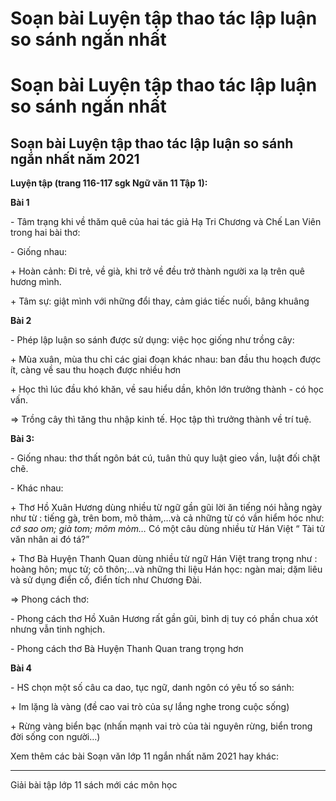 # Soạn bài Luyện tập thao tác lập luận so sánh ngắn nhất

# Soạn bài Luyện tập thao tác lập luận so sánh ngắn nhất

## Soạn bài Luyện tập thao tác lập luận so sánh ngắn nhất năm 2021

**Luyện tập (trang 116-117 sgk Ngữ văn 11 Tập 1):**

**Bài 1**

\- Tâm trạng khi về thăm quê của hai tác giả Hạ Tri Chương và Chế Lan Viên trong hai bài thơ: 

\- Giống nhau: 

\+ Hoàn cảnh: Đi trẻ, về già, khi trở về đều trở thành người xa lạ trên quê hương mình. 

\+ Tâm sự: giật mình với những đổi thay, cảm giác tiếc nuối, bâng khuâng 

**Bài 2**

\- Phép lập luận so sánh được sử dụng: việc học giống như trồng cây: 

\+ Mùa xuân, mùa thu chỉ các giai đoạn khác nhau: ban đầu thu hoạch được ít, càng về sau thu hoạch được nhiều hơn 

\+ Học thì lúc đầu khó khăn, về sau hiểu dần, khôn lớn trưởng thành - có học vấn. 

=> Trồng cây thì tăng thu nhập kinh tế. Học tập thì trưởng thành về trí tuệ. 

**Bài 3:**

\- Giống nhau: thơ thất ngôn bát cú, tuân thủ quy luật gieo vần, luật đối chặt chẽ. 

\- Khác nhau: 

\+ Thơ Hồ Xuân Hương dùng nhiều từ ngữ gần gũi lời ăn tiếng nói hằng ngày như từ : tiếng gà, trên bom, mõ thảm,…và cả những từ có vần hiểm hóc như: _cớ sao om; già tom; mõm mòm…_ Có một câu dùng nhiều từ Hán Việt “ Tài tử văn nhân ai đó tá?” 

\+ Thơ Bà Huyện Thanh Quan dùng nhiều từ ngữ Hán Việt trang trọng như : hoàng hôn; mục tử; cô thôn;…và những thi liệu Hán học: ngàn mai; dặm liêu và sử dụng điển cố, điển tích như Chương Đài. 

=> Phong cách thơ: 

\- Phong cách thơ Hồ Xuân Hương rất gần gũi, bình dị tuy có phần chua xót nhưng vẫn tinh nghịch. 

\- Phong cách thơ Bà Huyện Thanh Quan trang trọng hơn 

**Bài 4**

\- HS chọn một số câu ca dao, tục ngữ, danh ngôn có yêu tố so sánh: 

\+ Im lặng là vàng (đề cao vai trò của sự lắng nghe trong cuộc sống) 

\+ Rừng vàng biển bạc (nhấn mạnh vai trò của tài nguyên rừng, biển trong đời sống con người…) 

Xem thêm các bài Soạn văn lớp 11 ngắn nhất năm 2021 hay khác:

* * *

Giải bài tập lớp 11 sách mới các môn học
